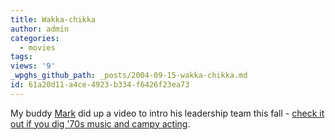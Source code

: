 ```yaml
---
title: Wakka-chikka
author: admin
categories:
  - movies
tags: 
views: '9'
_wpghs_github_path: _posts/2004-09-15-wakka-chikka.md
id: 61a20d11-a4ce-4923-b334-f6426f23ea73
---
```

<p>My buddy <a href="http://duke.usask.ca/~che434/mark/">Mark</a> did up a video to intro his leadership team this fall - <a href="http://www.forestgrovecc.com/movies/youngadults/leadersintro04.mov">check it out if you dig '70s music and campy acting</a>.</p>
